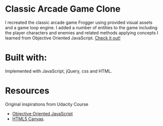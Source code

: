 
# Classic Arcade Game Clone

I recreated the classic arcade game Frogger using provided visual assets and a game loop engine. I added a number of entities to the game including the player characters and enemies and related methods applying concepts I learned from Objective Oriented JavaScript. [Check it out!](http://llwang8/github.io/Frontend-Udacity-arcade-game-frogger/)


# Built with:
Implemented with JavaScript, jQuery, css and HTML.


# Resources

Original inspirations from Udacity Course
- [Objective Oriented JavaScript](https://www.udacity.com/course/object-oriented-javascript--ud015)
- [HTML5 Canvas](https://www.udacity.com/course/html5-canvas--ud292).
